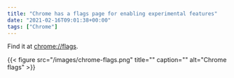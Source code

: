 ```yaml
---
title: "Chrome has a flags page for enabling experimental features"
date: "2021-02-16T09:01:38+00:00"
tags: ["Chrome"]
---
```


Find it at [chrome://flags](chrome://flags).

{{< figure src="/images/chrome-flags.png" title="" caption="" alt="Chrome flags" >}}
